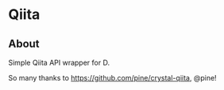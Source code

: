 # Qiita

## About

Simple Qiita API wrapper for D.

So many thanks to https://github.com/pine/crystal-qiita, @pine!
